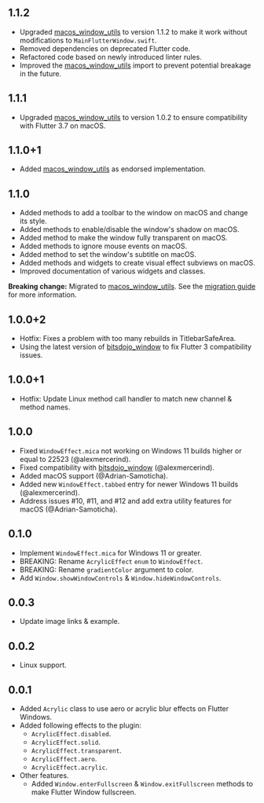 ## 1.1.2

- Upgraded [macos_window_utils](https://pub.dev/packages/macos_window_utils) to version 1.1.2 to make it work without modifications to `MainFlutterWindow.swift`.
- Removed dependencies on deprecated Flutter code.
- Refactored code based on newly introduced linter rules.
- Improved the [macos_window_utils](https://pub.dev/packages/macos_window_utils) import to prevent potential breakage in the future.

## 1.1.1

- Upgraded [macos_window_utils](https://pub.dev/packages/macos_window_utils) to version 1.0.2 to ensure compatibility with Flutter 3.7 on macOS.

## 1.1.0+1

- Added [macos_window_utils](https://pub.dev/packages/macos_window_utils) as endorsed implementation.

## 1.1.0

- Added methods to add a toolbar to the window on macOS and change its style.
- Added methods to enable/disable the window's shadow on macOS.
- Added method to make the window fully transparent on macOS.
- Added methods to ignore mouse events on macOS.
- Added method to set the window's subtitle on macOS.
- Added methods and widgets to create visual effect subviews on macOS.
- Improved documentation of various widgets and classes.

**Breaking change:**
Migrated to [macos_window_utils](https://pub.dev/packages/macos_window_utils). See the [migration guide](https://github.com/alexmercerind/flutter_acrylic/blob/master/MIGRATIONGUIDE.md) for more information.

## 1.0.0+2

- Hotfix: Fixes a problem with too many rebuilds in TitlebarSafeArea.
- Using the latest version of [bitsdojo_window](https://github.com/bitsdojo/bitsdojo_window) to fix Flutter 3 compatibility issues.

## 1.0.0+1

- Hotfix: Update Linux method call handler to match new channel & method names.

## 1.0.0

- Fixed `WindowEffect.mica` not working on Windows 11 builds higher or equal to 22523 (@alexmercerind).
- Fixed compatibility with [bitsdojo_window](https://github.com/bitsdojo/bitsdojo_window) (@alexmercerind).
- Added macOS support (@Adrian-Samoticha).
- Added new `WindowEffect.tabbed` entry for newer Windows 11 builds (@alexmercerind).
- Address issues #10, #11, and #12 and add extra utility features for macOS (@Adrian-Samoticha).

## 0.1.0

- Implement `WindowEffect.mica` for Windows 11 or greater.
- BREAKING: Rename `AcrylicEffect` `enum` to `WindowEffect`.
- BREAKING: Rename `gradientColor` argument to color.
- Add `Window.showWindowControls` & `Window.hideWindowControls`.

## 0.0.3

- Update image links & example.

## 0.0.2

- Linux support.

## 0.0.1

- Added `Acrylic` class to use aero or acrylic blur effects on Flutter Windows.
- Added following effects to the plugin:
  - `AcrylicEffect.disabled`.
  - `AcrylicEffect.solid`.
  - `AcrylicEffect.transparent`.
  - `AcrylicEffect.aero`.
  - `AcrylicEffect.acrylic`.
- Other features.
  - Added `Window.enterFullscreen` & `Window.exitFullscreen` methods to make Flutter Window fullscreen.
